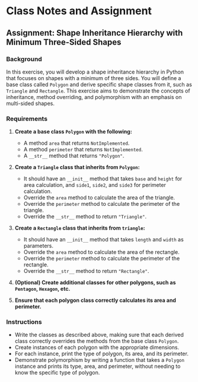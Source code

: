 # Class Notes and Assignment

## Assignment: Shape Inheritance Hierarchy with Minimum Three-Sided Shapes

### Background
In this exercise, you will develop a shape inheritance hierarchy in Python that focuses on shapes with a minimum of three sides. You will define a base class called `Polygon` and derive specific shape classes from it, such as `Triangle` and `Rectangle`. This exercise aims to demonstrate the concepts of inheritance, method overriding, and polymorphism with an emphasis on multi-sided shapes.

### Requirements

1. **Create a base class `Polygon` with the following:**
   - A method `area` that returns `NotImplemented`.
   - A method `perimeter` that returns `NotImplemented`.
   - A `__str__` method that returns `"Polygon"`.

2. **Create a `Triangle` class that inherits from `Polygon`:**
   - It should have an `__init__` method that takes `base` and `height` for area calculation, and `side1`, `side2`, and `side3` for perimeter calculation.
   - Override the `area` method to calculate the area of the triangle.
   - Override the `perimeter` method to calculate the perimeter of the triangle.
   - Override the `__str__` method to return `"Triangle"`.

3. **Create a `Rectangle` class that inherits from `triangle`:**
   - It should have an `__init__` method that takes `length` and `width` as parameters.
   - Override the `area` method to calculate the area of the rectangle.
   - Override the `perimeter` method to calculate the perimeter of the rectangle.
   - Override the `__str__` method to return `"Rectangle"`.

4. **(Optional) Create additional classes for other polygons, such as `Pentagon`, `Hexagon`, etc.**

5. **Ensure that each polygon class correctly calculates its area and perimeter.**

### Instructions

- Write the classes as described above, making sure that each derived class correctly overrides the methods from the base class `Polygon`.
- Create instances of each polygon with the appropriate dimensions.
- For each instance, print the type of polygon, its area, and its perimeter.
- Demonstrate polymorphism by writing a function that takes a `Polygon` instance and prints its type, area, and perimeter, without needing to know the specific type of polygon.
